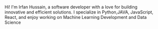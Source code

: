 Hi! I'm Irfan Hussain, a software developer with a love for building innovative and efficient solutions. I specialize in  Python,JAVA, JavaScript, React, and enjoy working on Machine Learning Development and Data Science

<!---
Irfanhussai/Irfanhussai is a ✨ special ✨ repository because its `README.md` (this file) appears on your GitHub profile.
You can click the Preview link to take a look at your changes.
--->
